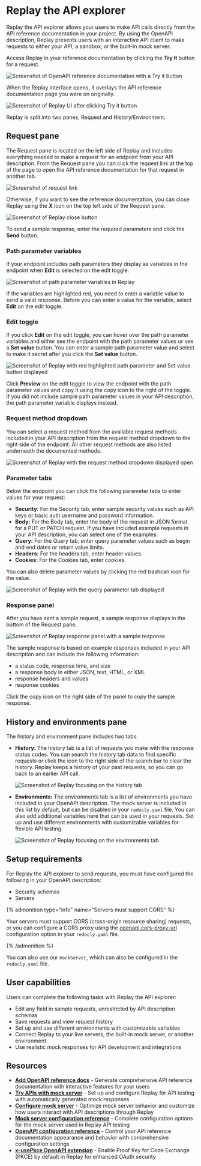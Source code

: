 # Replay the API explorer

Replay the API explorer allows your users to make API calls directly from the API reference documentation in your project.
By using the OpenAPI description, Replay presents users with an interactive API client to make requests to either your API, a sandbox, or the built-in mock server.

Access Replay in your reference documentation by clicking the **Try it** button for a request.

![Screenshot of OpenAPI reference documentation with a Try it button](../images/replay-tryit.png)

When the Replay interface opens, it overlays the API reference documentation page you were on originally.

![Screenshot of Replay UI after clicking Try it button](../images/main-replay-ui.png)

Replay is split into two panes, Request and History/Environment.

## Request pane

The Request pane is located on the left side of Replay and includes everything needed to make a request for an endpoint from your API description.
From the Request pane you can click the request link at the top of the page to open the API reference documentation for that request in another tab.

![Screenshot of request link](../images/replay-request-button.png)

Otherwise, if you want to see the reference documentation, you can close Replay using the **X** icon on the top left side of the Request pane.

![Screenshot of Replay close button](../images/replay-close.png)

To send a sample response, enter the required parameters and click the **Send** button.

### Path parameter variables

If your endpoint includes path parameters they display as variables in the endpoint when **Edit** is selected on the edit toggle.

![Screenshot of path parameter variables in Replay](../images/replay-path-parameters.png)

If the variables are highlighted red, you need to enter a variable value to send a valid response.
Before you can enter a value for the variable, select **Edit** on the edit toggle.

### Edit toggle

If you click **Edit** on the edit toggle, you can hover over the path parameter variables and either see the endpoint with the path parameter values or see a **Set value** button.
You can enter a sample path parameter value and select to make it secret after you click the **Set value** button.

![Screenshot of Replay with red highlighted path parameter and Set value button displayed](../images/replay-set-path-param.png)

Click **Preview** on the edit toggle to view the endpoint with the path parameter values and copy it using the copy icon to the right of the toggle.
If you did not include sample path parameter values in your API description, the path parameter variable displays instead.

### Request method dropdown

You can select a request method from the available request methods included in your API description from the request method dropdown to the right side of the endpoint.
All other request methods are also listed underneath the documented methods.

![Screenshot of Replay with the request method dropdown displayed open](../images/replay-method-dd.png)

### Parameter tabs

Below the endpoint you can click the following parameter tabs to enter values for your request:

- **Security:** For the Security tab, enter sample security values such as API keys or basic auth username and password information.
- **Body:** For the Body tab, enter the body of the request in JSON format for a PUT or PATCH request.
  If you have included example requests in your API description, you can select one of the examples.
- **Query:** For the Query tab, enter query parameter values such as begin and end dates or return value limits.
- **Headers:** For the headers tab, enter header values.
- **Cookies:** For the Cookies tab, enter cookies.

You can also delete parameter values by clicking the red trashcan icon for the value.

![Screenshot of Replay with the query parameter tab displayed](../images/replay-parameter-tabs.png)

### Response panel

After you have sent a sample request, a sample response displays in the bottom of the Request pane.

![Screenshot of Replay response panel with a sample response](../images/replay-response.png)

The sample response is based on example responses included in your API description and can include the following information:

- a status code, response time, and size
- a response body in either JSON, text, HTML, or XML
- response headers and values
- response cookies

Click the copy icon on the right side of the panel to copy the sample response.

## History and environments pane

The history and environment pane includes two tabs:

- **History:** The history tab is a list of requests you make with the response status codes.
  You can search the history tab data to find specific requests or click the icon to the right side of the search bar to clear the history.
  Replay keeps a history of your past requests, so you can go back to an earlier API call.

  ![Screenshot of Replay focusing on the history tab](../images/replay-history-tab.png)

- **Environments:** The environments tab is a list of environments you have included in your OpenAPI description.
  The mock server is included in this list by default, but can be disabled in your `redocly.yaml` file.
  You can also add additional variables here that can be used in your requests.
  Set up and use different environments with customizable variables for flexible API testing.

  ![Screenshot of Replay focusing on the environments tab](../images/replay-environments-tab.png)

## Setup requirements

For Replay the API explorer to send requests, you must have configured the following in your OpenAPI description:

- Security schemas
- Servers

{% admonition type="info" name="Servers must support CORS" %}

Your servers must support CORS (cross-origin resource sharing) requests, or you can configure a CORS proxy using the [openapi.cors-proxy-url](../../config/openapi/cors-proxy-url.md) configuration option in your `redocly.yaml` file.

{% /admonition %}

You can also use our `mockServer`, which can also be configured in the `redocly.yaml` file.

## User capabilities

Users can complete the following tasks with Replay the API explorer:

- Edit any field in sample requests, unrestricted by API description schemas
- Save requests and view request history
- Set up and use different environments with customizable variables
- Connect Replay to your live servers, the built-in mock server, or another environment
- Use realistic mock responses for API development and integrations

## Resources

- **[Add OpenAPI reference docs](./add-openapi-docs.md)** - Generate comprehensive API reference documentation with interactive features for your users
- **[Try APIs with mock server](./try-apis-with-mock-server.md)** - Set up and configure Replay for API testing with automatically generated mock responses
- **[Configure mock server](./configure-mock-server.md)** - Optimize mock server behavior and customize how users interact with API descriptions through Replay
- **[Mock server configuration reference](../../config/mock-server.md)** - Complete configuration options for the mock server used in Replay API testing
- **[OpenAPI configuration reference](../../config/openapi/index.md)** - Control your API reference documentation appearance and behavior with comprehensive configuration settings
- **[x-usePkce OpenAPI extension](./openapi-extensions/x-use-pkce.md)** - Enable Proof Key for Code Exchange (PKCE) by default in Replay for enhanced OAuth security
